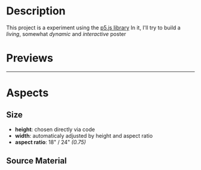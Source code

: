 # Description

This project is a experiment using the [p5.js library](https://github.com/processing/p5.js)
In it, I'll try to build a _living_, somewhat _dynamic_ and _interactive_ poster

# Previews

---

# Aspects

## Size

- **height**: chosen directly via code
- **width**: automaticaly adjusted by height and aspect ratio
- **aspect ratio**: 18" / 24" _(0.75)_

## Source Material
